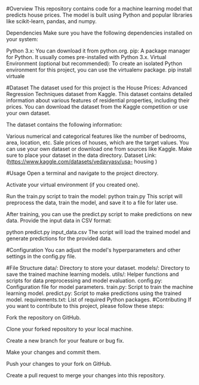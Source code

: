 #Overview
This repository contains code for a machine learning model that predicts house prices. The model is built using Python and popular libraries like scikit-learn, pandas, and numpy.

Dependencies
Make sure you have the following dependencies installed on your system:

Python 3.x: You can download it from python.org.
pip: A package manager for Python. It usually comes pre-installed with Python 3.x.
Virtual Environment (optional but recommended): To create an isolated Python environment for this project, you can use the virtualenv package.
pip install virtuale

#Dataset
The dataset used for this project is the House Prices: Advanced Regression Techniques dataset from Kaggle. This dataset contains detailed information about various features of residential properties, including their prices. You can download the dataset from the Kaggle competition or use your own dataset.

The dataset contains the following information:

Various numerical and categorical features like the number of bedrooms, area, location, etc.
Sale prices of houses, which are the target values.
You can use your own dataset or download one from sources like Kaggle. Make sure to place your dataset in the data directory.
Dataset Link: (https://www.kaggle.com/datasets/vedavyasv/usa-
housing )

#Usage
Open a terminal and navigate to the project directory.

Activate your virtual environment (if you created one).

Run the train.py script to train the model:
python train.py
This script will preprocess the data, train the model, and save it to a file for later use.

After training, you can use the predict.py script to make predictions on new data. Provide the input data in CSV format:

python predict.py input_data.csv
The script will load the trained model and generate predictions for the provided data.

#Configuration
You can adjust the model's hyperparameters and other settings in the config.py file.

#File Structure
data/: Directory to store your dataset.
models/: Directory to save the trained machine learning models.
utils/: Helper functions and scripts for data preprocessing and model evaluation.
config.py: Configuration file for model parameters.
train.py: Script to train the machine learning model.
predict.py: Script to make predictions using the trained model.
requirements.txt: List of required Python packages.
#Contributing
If you want to contribute to this project, please follow these steps:

Fork the repository on GitHub.

Clone your forked repository to your local machine.

Create a new branch for your feature or bug fix.

Make your changes and commit them.

Push your changes to your fork on GitHub.

Create a pull request to merge your changes into this repository.


